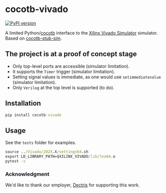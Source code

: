 # cocotb-vivado
[![PyPI version](https://badge.fury.io/py/cocotb-vivado.svg)](https://pypi.org/project/cocotb-vivado/)

A limited Python/[cocotb](https://github.com/cocotb/cocotb/) interface to the [Xilinx Vivado Simulator](https://docs.xilinx.com/v/u/en-US/dh0010-vivado-simulation-hub) simulator. 
Based on [cocotb-stub-sim](https://github.com/fvutils/cocotb-stub-sim).

## The project is at a proof of concept stage

- Only top-level ports are accessible (simulator limitation).
- It supports the `Timer` trigger (simulator limitation).
- Setting signal values is immediate, as one would use `setimmediatevalue` (simulator limitation). 
- Only `Verilog` at the top level is supported (to do).

## Installation

```cmd
pip install cocotb-vivado
```

## Usage

See the `tests` folder for examples.

```cmd
source ../Vivado/202X.X/settings64.sh
export LD_LIBRARY_PATH=$XILINX_VIVADO/lib/lnx64.o
pytest -s
```

### Acknowledgment

We'd like to thank our employer, [Dectris](https://dectris.com/) for supporting this work.
